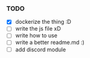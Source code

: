 ### TODO
 - [x] dockerize the thing :D
 - [ ] write the js file xD
 - [ ] write how to use
 - [ ] write a better readme.md :)
 - [ ] add discord module
